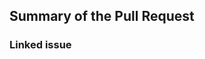## Summary of the Pull Request <!-- Thanks for contributing! If you're submitting translations for a language that has not been translated yet, I would appreciate if you could translate the MS Store listing and include them in your PR description. https://github.com/infinitepower18/WSA-SystemControl/wiki/Store-Translations/ -->


### Linked issue <!-- If available, please give a link to the issue associated with this PR. Otherwise, remove this section. -->

